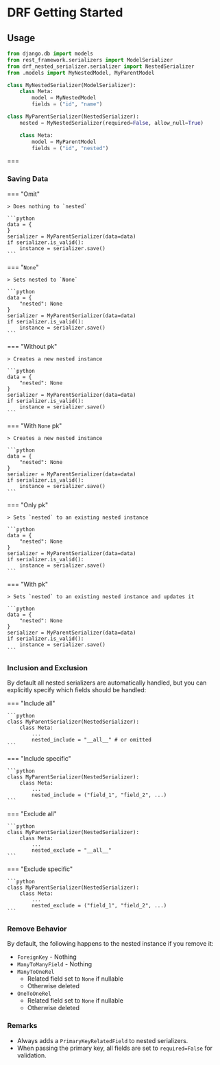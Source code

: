 # DRF Getting Started

## Usage

```python
from django.db import models
from rest_framework.serializers import ModelSerializer
from drf_nested_serializer.serializer import NestedSerializer
from .models import MyNestedModel, MyParentModel

class MyNestedSerializer(ModelSerializer):
    class Meta:
        model = MyNestedModel
        fields = ("id", "name")

class MyParentSerializer(NestedSerializer):
    nested = MyNestedSerializer(required=False, allow_null=True)

    class Meta:
        model = MyParentModel
        fields = ("id", "nested")
```

===

### Saving Data

=== "Omit"
    
    > Does nothing to `nested`

    ```python
    data = {
    }
    serializer = MyParentSerializer(data=data)
    if serializer.is_valid():
        instance = serializer.save()
    ```

=== "`None`"

    > Sets nested to `None`

    ```python
    data = {
        "nested": None
    }
    serializer = MyParentSerializer(data=data)
    if serializer.is_valid():
        instance = serializer.save()
    ```

=== "Without pk"

    > Creates a new nested instance

    ```python
    data = {
        "nested": None
    }
    serializer = MyParentSerializer(data=data)
    if serializer.is_valid():
        instance = serializer.save()
    ```
    

=== "With `None` pk"

    > Creates a new nested instance

    ```python
    data = {
        "nested": None
    }
    serializer = MyParentSerializer(data=data)
    if serializer.is_valid():
        instance = serializer.save()
    ```

=== "Only pk"

    > Sets `nested` to an existing nested instance 

    ```python
    data = {
        "nested": None
    }
    serializer = MyParentSerializer(data=data)
    if serializer.is_valid():
        instance = serializer.save()
    ```

=== "With pk"

    > Sets `nested` to an existing nested instance and updates it

    ```python
    data = {
        "nested": None
    }
    serializer = MyParentSerializer(data=data)
    if serializer.is_valid():
        instance = serializer.save()
    ```

### Inclusion and Exclusion

By default all nested serializers are automatically handled, but you can explicitly specify which fields should be handled:

=== "Include all"

    ```python
    class MyParentSerializer(NestedSerializer):
        class Meta:
            ...
            nested_include = "__all__" # or omitted
    ```

=== "Include specific"

    ```python
    class MyParentSerializer(NestedSerializer):
        class Meta:
            ...
            nested_include = ("field_1", "field_2", ...)
    ```

=== "Exclude all"

    ```python
    class MyParentSerializer(NestedSerializer):
        class Meta:
            ...
            nested_exclude = "__all__"
    ```

=== "Exclude specific"

    ```python
    class MyParentSerializer(NestedSerializer):
        class Meta:
            ...
            nested_exclude = ("field_1", "field_2", ...)
    ```


### Remove Behavior

By default, the following happens to the nested instance if you remove it:
* `ForeignKey` - Nothing
* `ManyToManyField` - Nothing
* `ManyToOneRel`
    * Related field set to `None` if nullable
    * Otherwise deleted
* `OneToOneRel`
    * Related field set to `None` if nullable
    * Otherwise deleted

### Remarks

-   Always adds a `PrimaryKeyRelatedField` to nested serializers.
-   When passing the primary key, all fields are set to `required=False` for validation.
